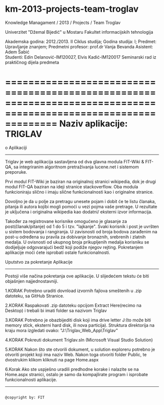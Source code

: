 km-2013-projects-team-troglav
=============================
Knowledge Managament / 2013 / Projects / Team Troglav


Univerzitet "Džemal Bijedić" u Mostaru
Fakultet informacijskih tehnologija

Akademska godina: 2012./2013.
II Ciklus studija; Godina studija: I; 
Predmet: Upravljanje znanjem;
Predmetni profesor: prof.dr Vanja Bevanda 
Asistent: Adem Šabić                                                                                                           
Studenti: Edin Delanović-IM120027, Elvis Kadić-IM120017 
Seminarski rad iz praktičnog dijela predmeta


=================================================================================================================
 Naziv aplikacije: TRIGLAV
=================================================================================================================


o Aplikaciji
********************

Triglav je web aplikacija sastavljena od dva glavna modula FIT-Wiki & FIT-QA, sa integriranim algoritnom 
pretraživanja lucene.net i sistemom preporuke.

Prvi modul FIT-Wiki je baziran na originalnoj stranici wikipedia, dok je drugi modul FIT-QA baziran na ideji 
stranice stackoverflow. Oba modula funkcioniraju slično i imaju slične 
funkcionalnosti kao i originalne stranice.

Dovoljno je da u polje za pretragu unesete pojam i dobit će te listu članaka, pitanja ili autora kojibi mogli 
pomoći u vezi pojma vaše pretrage. U rezultate je uključena i originalna wikipedia kao dodatni/
eksterni izvor informacija. 

Također za registrovane korisnike omogućeno je glasanje za post(članak/pitanje) od 1 do 5 i tzv. "lajkanje".
Svaki korisnik i post je uvršten u sistem bodovanja i rangiranja. U zavisnosti od broja bodova zarađenim 
na post-u određena su pravila za dobivanje bronaznih, srebrenih i zlatnih medalja. U ovisnosti od ukupnog broja
prikupljenih medalja korisniku se dodijeljuje odgovarajući bedž koji podiže njegov rejting. Pokretanjem 
aplikacije moći ćete isprobati ostale funkcionalnosti.


                                                                                      
Uputstvo za pokretanje Aplikacije
************************************

Postoji više načina pokretanja ove aplikacije. U slijedećem tekstu će biti objašnjen najjednostavniji.

1.KORAK
Potrebno uraditi dovnload izvornih fajlova smeštenih u .zip datoteku, sa GitHub Stranice.

2.KORAK 
Raspakovati .zip datoteku opcijom Extract Here(recimo na Desktop) i trebali bi imati folder 
sa nazivom Triglav

3.KORAK
Potrebno je obazbijediti disk koji ima drive letter J:\(to može biti memory stick, eksterni 
hard disk, ili nova particija). Struktura direktorija na kraju mora izgledati ovako: "J:\Triglav_Web_App\Triglav"

4.KORAK
Pokreuti dokument Triglav.sln (Microsoft Visual Studio Solution)

5.KORAK
Nakon što ste otvorili dokument, u solution exploreru potrebno je otvoriti projekt koji ima naziv Web.
Nakon toga otvoriti folder Public, te dvostrukim klikom kliknuti na page Home.aspx

6.Korak 
Ako ste uspješno uradili predhodne korake i nalazite se na Home.aspx stranici, ostalo je samo da kompajlirate
program i isprobate funkcionalnosti aplikacije.



____________________________________________________________________________________________________________________
                                                                                                  @copyright by: FIT

